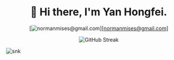 <div align="center">

# 👋 Hi there, I'm Yan Hongfei.

[![normanmises@gmail.com](https://img.shields.io/badge/email-normanmises%40gmail.com-blue?style=flat-square&logo=Gmail&logoColor=%23DC4234&labelColor=%23EFEFEF)][normanmises@gmail.com]

![GitHub Streak](https://streak-stats.demolab.com?user=NormanMises&locale=en)

</div>

<picture>
  <source media="(prefers-color-scheme: dark)" srcset="https://github.com/NormanMises/NormanMises/raw/output/github-snake-dark.svg">
  <source media="(prefers-color-scheme: light)" srcset="https://github.com/NormanMises/NormanMises/raw/output/github-snake.svg">
  <img alt="snk" src="https://github.com/NormanMises/NormanMises/raw/output/github-snake.svg">
</picture>

<!-- 
- 🔭 I’m currently working on ...
- 🌱 I’m currently learning ...
- 👯 I’m looking to collaborate on ...
- 🤔 I’m looking for help with ...
- 💬 Ask me about ...
- 📫 How to reach me: ...
- 😄 Pronouns: ...
- ⚡ Fun fact: ...
 -->
